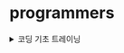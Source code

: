 # programmers
<details>
  <summary>코딩 기초 트레이닝</summary>
  
[📁 문자열_출력하기](basic/문자열_출력하기)

</details>

